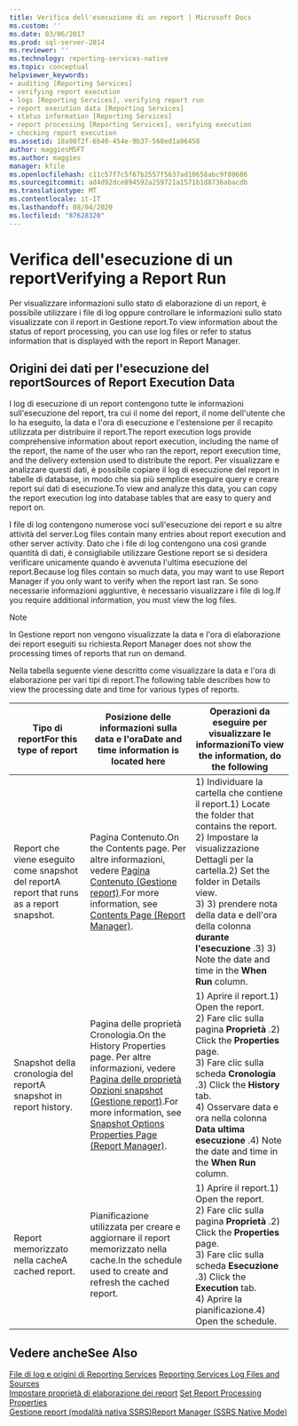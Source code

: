 ```yaml
---
title: Verifica dell'esecuzione di un report | Microsoft Docs
ms.custom: ''
ms.date: 03/06/2017
ms.prod: sql-server-2014
ms.reviewer: ''
ms.technology: reporting-services-native
ms.topic: conceptual
helpviewer_keywords:
- auditing [Reporting Services]
- verifying report execution
- logs [Reporting Services], verifying report run
- report execution data [Reporting Services]
- status information [Reporting Services]
- report processing [Reporting Services], verifying execution
- checking report execution
ms.assetid: 18a98f2f-6b40-454e-9b37-568ed1a96458
author: maggiesMSFT
ms.author: maggies
manager: kfile
ms.openlocfilehash: c11c57f7c5f67b2557f5637ad10658abc9f80606
ms.sourcegitcommit: ad4d92dce894592a259721a1571b1d8736abacdb
ms.translationtype: MT
ms.contentlocale: it-IT
ms.lasthandoff: 08/04/2020
ms.locfileid: "87628320"
---
```

# <a name="verifying-a-report-run"></a><span data-ttu-id="3ef84-102">Verifica dell'esecuzione di un report</span><span class="sxs-lookup"><span data-stu-id="3ef84-102">Verifying a Report Run</span></span>
  <span data-ttu-id="3ef84-103">Per visualizzare informazioni sullo stato di elaborazione di un report, è possibile utilizzare i file di log oppure controllare le informazioni sullo stato visualizzate con il report in Gestione report.</span><span class="sxs-lookup"><span data-stu-id="3ef84-103">To view information about the status of report processing, you can use log files or refer to status information that is displayed with the report in Report Manager.</span></span>  
  
## <a name="sources-of-report-execution-data"></a><span data-ttu-id="3ef84-104">Origini dei dati per l'esecuzione del report</span><span class="sxs-lookup"><span data-stu-id="3ef84-104">Sources of Report Execution Data</span></span>  
 <span data-ttu-id="3ef84-105">I log di esecuzione di un report contengono tutte le informazioni sull'esecuzione del report, tra cui il nome del report, il nome dell'utente che lo ha eseguito, la data e l'ora di esecuzione e l'estensione per il recapito utilizzata per distribuire il report.</span><span class="sxs-lookup"><span data-stu-id="3ef84-105">The report execution logs provide comprehensive information about report execution, including the name of the report, the name of the user who ran the report, report execution time, and the delivery extension used to distribute the report.</span></span> <span data-ttu-id="3ef84-106">Per visualizzare e analizzare questi dati, è possibile copiare il log di esecuzione del report in tabelle di database, in modo che sia più semplice eseguire query e creare report sui dati di esecuzione.</span><span class="sxs-lookup"><span data-stu-id="3ef84-106">To view and analyze this data, you can copy the report execution log into database tables that are easy to query and report on.</span></span>  
  
 <span data-ttu-id="3ef84-107">I file di log contengono numerose voci sull'esecuzione dei report e su altre attività del server.</span><span class="sxs-lookup"><span data-stu-id="3ef84-107">Log files contain many entries about report execution and other server activity.</span></span> <span data-ttu-id="3ef84-108">Dato che i file di log contengono una così grande quantità di dati, è consigliabile utilizzare Gestione report se si desidera verificare unicamente quando è avvenuta l'ultima esecuzione del report.</span><span class="sxs-lookup"><span data-stu-id="3ef84-108">Because log files contain so much data, you may want to use Report Manager if you only want to verify when the report last ran.</span></span> <span data-ttu-id="3ef84-109">Se sono necessarie informazioni aggiuntive, è necessario visualizzare i file di log.</span><span class="sxs-lookup"><span data-stu-id="3ef84-109">If you require additional information, you must view the log files.</span></span>  
  
> [!NOTE]  
>  <span data-ttu-id="3ef84-110">In Gestione report non vengono visualizzate la data e l'ora di elaborazione dei report eseguiti su richiesta.</span><span class="sxs-lookup"><span data-stu-id="3ef84-110">Report Manager does not show the processing times of reports that run on demand.</span></span>  
  
 <span data-ttu-id="3ef84-111">Nella tabella seguente viene descritto come visualizzare la data e l'ora di elaborazione per vari tipi di report.</span><span class="sxs-lookup"><span data-stu-id="3ef84-111">The following table describes how to view the processing date and time for various types of reports.</span></span>  
  
|<span data-ttu-id="3ef84-112">Tipo di report</span><span class="sxs-lookup"><span data-stu-id="3ef84-112">For this type of report</span></span>|<span data-ttu-id="3ef84-113">Posizione delle informazioni sulla data e l'ora</span><span class="sxs-lookup"><span data-stu-id="3ef84-113">Date and time information is located here</span></span>|<span data-ttu-id="3ef84-114">Operazioni da eseguire per visualizzare le informazioni</span><span class="sxs-lookup"><span data-stu-id="3ef84-114">To view the information, do the following</span></span>|  
|-----------------------------|-----------------------------------------------|-----------------------------------------------|  
|<span data-ttu-id="3ef84-115">Report che viene eseguito come snapshot del report</span><span class="sxs-lookup"><span data-stu-id="3ef84-115">A report that runs as a report snapshot.</span></span>|<span data-ttu-id="3ef84-116">Pagina Contenuto.</span><span class="sxs-lookup"><span data-stu-id="3ef84-116">On the Contents page.</span></span> <span data-ttu-id="3ef84-117">Per altre informazioni, vedere [Pagina Contenuto &#40;Gestione report&#41;](../contents-page-report-manager.md).</span><span class="sxs-lookup"><span data-stu-id="3ef84-117">For more information, see [Contents Page &#40;Report Manager&#41;](../contents-page-report-manager.md).</span></span>|<span data-ttu-id="3ef84-118">1) Individuare la cartella che contiene il report.</span><span class="sxs-lookup"><span data-stu-id="3ef84-118">1) Locate the folder that contains the report.</span></span><br /><span data-ttu-id="3ef84-119">2) Impostare la visualizzazione Dettagli per la cartella.</span><span class="sxs-lookup"><span data-stu-id="3ef84-119">2) Set the folder in Details view.</span></span><br /><span data-ttu-id="3ef84-120">3) 3) prendere nota della data e dell'ora della colonna **durante l'esecuzione** .</span><span class="sxs-lookup"><span data-stu-id="3ef84-120">3) 3) Note the date and time in the **When Run** column.</span></span>|  
|<span data-ttu-id="3ef84-121">Snapshot della cronologia del report</span><span class="sxs-lookup"><span data-stu-id="3ef84-121">A snapshot in report history.</span></span>|<span data-ttu-id="3ef84-122">Pagina delle proprietà Cronologia.</span><span class="sxs-lookup"><span data-stu-id="3ef84-122">On the History Properties page.</span></span> <span data-ttu-id="3ef84-123">Per altre informazioni, vedere [Pagina delle proprietà Opzioni snapshot &#40;Gestione report&#41;](../snapshot-options-properties-page-report-manager.md).</span><span class="sxs-lookup"><span data-stu-id="3ef84-123">For more information, see [Snapshot Options Properties Page &#40;Report Manager&#41;](../snapshot-options-properties-page-report-manager.md).</span></span>|<span data-ttu-id="3ef84-124">1) Aprire il report.</span><span class="sxs-lookup"><span data-stu-id="3ef84-124">1) Open the report.</span></span><br /><span data-ttu-id="3ef84-125">2) Fare clic sulla pagina **Proprietà** .</span><span class="sxs-lookup"><span data-stu-id="3ef84-125">2) Click the **Properties** page.</span></span><br /><span data-ttu-id="3ef84-126">3) Fare clic sulla scheda **Cronologia** .</span><span class="sxs-lookup"><span data-stu-id="3ef84-126">3) Click the **History** tab.</span></span><br /><span data-ttu-id="3ef84-127">4) Osservare data e ora nella colonna **Data ultima esecuzione** .</span><span class="sxs-lookup"><span data-stu-id="3ef84-127">4) Note the date and time in the **When Run** column.</span></span>|  
|<span data-ttu-id="3ef84-128">Report memorizzato nella cache</span><span class="sxs-lookup"><span data-stu-id="3ef84-128">A cached report.</span></span>|<span data-ttu-id="3ef84-129">Pianificazione utilizzata per creare e aggiornare il report memorizzato nella cache.</span><span class="sxs-lookup"><span data-stu-id="3ef84-129">In the schedule used to create and refresh the cached report.</span></span>|<span data-ttu-id="3ef84-130">1) Aprire il report.</span><span class="sxs-lookup"><span data-stu-id="3ef84-130">1) Open the report.</span></span><br /><span data-ttu-id="3ef84-131">2) Fare clic sulla pagina **Proprietà** .</span><span class="sxs-lookup"><span data-stu-id="3ef84-131">2) Click the **Properties** page.</span></span><br /><span data-ttu-id="3ef84-132">3) Fare clic sulla scheda **Esecuzione** .</span><span class="sxs-lookup"><span data-stu-id="3ef84-132">3) Click the **Execution** tab.</span></span><br /><span data-ttu-id="3ef84-133">4) Aprire la pianificazione.</span><span class="sxs-lookup"><span data-stu-id="3ef84-133">4) Open the schedule.</span></span>|  
  
## <a name="see-also"></a><span data-ttu-id="3ef84-134">Vedere anche</span><span class="sxs-lookup"><span data-stu-id="3ef84-134">See Also</span></span>  
 <span data-ttu-id="3ef84-135">[File di log e origini di Reporting Services](../report-server/reporting-services-log-files-and-sources.md) </span><span class="sxs-lookup"><span data-stu-id="3ef84-135">[Reporting Services Log Files and Sources](../report-server/reporting-services-log-files-and-sources.md) </span></span>  
 <span data-ttu-id="3ef84-136">[Impostare proprietà di elaborazione dei report](set-report-processing-properties.md) </span><span class="sxs-lookup"><span data-stu-id="3ef84-136">[Set Report Processing Properties](set-report-processing-properties.md) </span></span>  
 [<span data-ttu-id="3ef84-137">Gestione report &#40;modalità nativa SSRS&#41;</span><span class="sxs-lookup"><span data-stu-id="3ef84-137">Report Manager  &#40;SSRS Native Mode&#41;</span></span>](../report-manager-ssrs-native-mode.md)  
  
  
